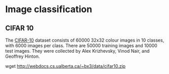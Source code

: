 # Image classification

## CIFAR 10

The [CIFAR-10](http://www.cs.toronto.edu/~kriz/cifar.html) dataset consists of
60000 32x32 colour images in 10 classes, with 6000 images per class. There are
50000 training images and 10000 test images. They were collected by Alex
Krizhevsky, Vinod Nair, and Geoffrey Hinton.

wget http://webdocs.cs.ualberta.ca/~bx3/data/cifar10.zip
